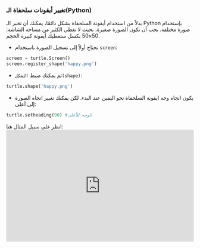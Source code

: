### تغيير أيقونات سلحفاة الـ(Python)

بدلاً من استخدام أيقونة السلحفاة بشكل دائمًا، يمكنك أن تخبر الـ Python بإستخدام صورة مختلفة. يجب أن تكون الصورة صغيرة، بحيث لا تغطي الكثير من مساحة الشاشة: 50×50 بكسل ستعطيك أيقونة كبيرة الحجم.

+ تحتاج أولاً إلى تسجيل الصورة باستخدام `screen`:

```python
screen = turtle.Screen()
screen.register_shape('happy.png') 
```

+ ثم يمكنك ضبط `الشكل(shape)`:

```python
turtle.shape('happy.png')
```

+ يكون اتجاه وجه ايقونة السلحفاة نحو اليمين عند البدء. لكن يمكنك تغيير اتجاه الصورة إلى أعلى:

```python
turtle.setheading(90) #الوجه للأعلى
```

انظر على سبيل المثال هنا: <iframe src="https://trinket.io/embed/python/f0d1b53583?start=result" width="100%" height="300" frameborder="0" marginwidth="0" marginheight="0" allowfullscreen mark="crwd-mark"></iframe>